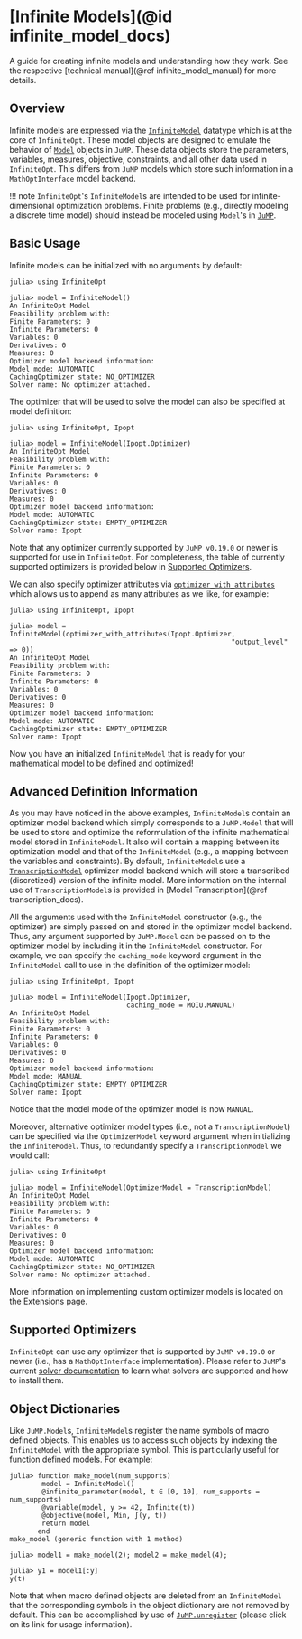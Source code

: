 # [Infinite Models](@id infinite_model_docs)
A guide for creating infinite models and understanding how they work. See the 
respective [technical manual](@ref infinite_model_manual) for more details.

## Overview
Infinite models are expressed via the [`InfiniteModel`](@ref) datatype which is at the
core of `InfiniteOpt`. These model objects are designed to emulate the behavior
of [`Model`](https://jump.dev/JuMP.jl/v0.21.9/reference/models/#JuMP.Model) 
objects in `JuMP`. These data objects store the parameters, variables,
measures, objective, constraints, and all other data used in `InfiniteOpt`. This
differs from `JuMP` models which store such information in a `MathOptInterface`
model backend.

!!! note 
    `InfiniteOpt`'s `InfiniteModel`s are intended to be used for 
    infinite-dimensional optimization problems. Finite problems (e.g., 
    directly modeling a discrete time model) should instead be modeled using 
    `Model`'s in [`JuMP`](https://jump.dev/JuMP.jl/stable/).

## Basic Usage
Infinite models can be initialized with no arguments by default:
```jldoctest
julia> using InfiniteOpt

julia> model = InfiniteModel()
An InfiniteOpt Model
Feasibility problem with:
Finite Parameters: 0
Infinite Parameters: 0
Variables: 0
Derivatives: 0
Measures: 0
Optimizer model backend information:
Model mode: AUTOMATIC
CachingOptimizer state: NO_OPTIMIZER
Solver name: No optimizer attached.
```

The optimizer that will be used to solve the model can also be specified at
model definition:
```jldoctest
julia> using InfiniteOpt, Ipopt

julia> model = InfiniteModel(Ipopt.Optimizer)
An InfiniteOpt Model
Feasibility problem with:
Finite Parameters: 0
Infinite Parameters: 0
Variables: 0
Derivatives: 0
Measures: 0
Optimizer model backend information:
Model mode: AUTOMATIC
CachingOptimizer state: EMPTY_OPTIMIZER
Solver name: Ipopt
```
Note that any optimizer currently supported by `JuMP v0.19.0` or newer is
supported for use in `InfiniteOpt`. For completeness, the table of currently
supported optimizers is provided below in [Supported Optimizers](@ref).

We can also specify optimizer attributes via
[`optimizer_with_attributes`](https://jump.dev/JuMP.jl/v0.21.9/reference/models/#JuMP.optimizer_with_attributes)
which allows us to append as many attributes as we like, for example:
```jldoctest
julia> using InfiniteOpt, Ipopt

julia> model = InfiniteModel(optimizer_with_attributes(Ipopt.Optimizer,
                                                       "output_level" => 0))
An InfiniteOpt Model
Feasibility problem with:
Finite Parameters: 0
Infinite Parameters: 0
Variables: 0
Derivatives: 0
Measures: 0
Optimizer model backend information:
Model mode: AUTOMATIC
CachingOptimizer state: EMPTY_OPTIMIZER
Solver name: Ipopt
```

Now you have an initialized `InfiniteModel` that is ready for your mathematical
model to be defined and optimized!

## Advanced Definition Information
As you may have noticed in the above examples, `InfiniteModel`s contain an
optimizer model backend which simply corresponds to a `JuMP.Model` that
will be used to store and optimize the reformulation of the infinite mathematical
model stored in `InfiniteModel`. It also will contain a mapping between its
optimization model and that of the `InfiniteModel` (e.g., a mapping between the
variables and constraints). By default, `InfiniteModel`s use a
[`TranscriptionModel`](@ref) optimizer model backend which will store a
transcribed (discretized) version of the infinite model. More information on
the internal use of `TranscriptionModel`s is provided in
[Model Transcription](@ref transcription_docs).

All the arguments used with the `InfiniteModel` constructor (e.g., the optimizer)
are simply passed on and stored in the optimizer model backend. Thus, any
argument supported by `JuMP.Model` can be passed on to the optimizer
model by including it in the `InfiniteModel` constructor. For example, we can
specify the `caching_mode` keyword argument in the `InfiniteModel` call to use
in the definition of the optimizer model:
```jldoctest
julia> using InfiniteOpt, Ipopt

julia> model = InfiniteModel(Ipopt.Optimizer,
                             caching_mode = MOIU.MANUAL)
An InfiniteOpt Model
Feasibility problem with:
Finite Parameters: 0
Infinite Parameters: 0
Variables: 0
Derivatives: 0
Measures: 0
Optimizer model backend information:
Model mode: MANUAL
CachingOptimizer state: EMPTY_OPTIMIZER
Solver name: Ipopt
```
Notice that the model mode of the optimizer model is now `MANUAL`.

Moreover, alternative optimizer model types (i.e., not a `TranscriptionModel`) can be 
specified via the `OptimizerModel` keyword argument when initializing the 
`InfiniteModel`. Thus, to redundantly specify a `TranscriptionModel` we would call:
```jldoctest model_fun
julia> using InfiniteOpt

julia> model = InfiniteModel(OptimizerModel = TranscriptionModel)
An InfiniteOpt Model
Feasibility problem with:
Finite Parameters: 0
Infinite Parameters: 0
Variables: 0
Derivatives: 0
Measures: 0
Optimizer model backend information:
Model mode: AUTOMATIC
CachingOptimizer state: NO_OPTIMIZER
Solver name: No optimizer attached.
```
More information on implementing custom optimizer models is located on the 
Extensions page.

## Supported Optimizers
`InfiniteOpt` can use any optimizer that is supported by `JuMP v0.19.0` or newer 
(i.e., has a `MathOptInterface` implementation). Please refer to `JuMP`'s current
[solver documentation](https://jump.dev/JuMP.jl/v0.21.9/installation/#Supported-solvers) 
to learn what solvers are supported and how to install them.

## Object Dictionaries
Like `JuMP.Model`s, `InfiniteModel`s register the name symbols of macro defined 
objects. This enables us to access such objects by indexing the `InfiniteModel` 
with the appropriate symbol. This is particularly useful for function defined 
models. For example:
```jldoctest; setup = :(using InfiniteOpt)
julia> function make_model(num_supports)
        model = InfiniteModel()
        @infinite_parameter(model, t ∈ [0, 10], num_supports = num_supports)
        @variable(model, y >= 42, Infinite(t))
        @objective(model, Min, ∫(y, t))
        return model
       end
make_model (generic function with 1 method)

julia> model1 = make_model(2); model2 = make_model(4);

julia> y1 = model1[:y]
y(t)
```
Note that when macro defined objects are deleted from an `InfiniteModel` that the 
corresponding symbols in the object dictionary are not removed by default. This 
can be accomplished by use of 
[`JuMP.unregister`](https://jump.dev/JuMP.jl/v0.21.9/reference/models/#JuMP.unregister) 
(please click on its link for usage information).
